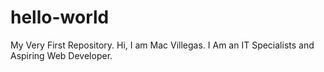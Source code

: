 # hello-world
My Very First Repository.
Hi, I am Mac Villegas. 
I Am an IT Specialists and Aspiring Web Developer.

